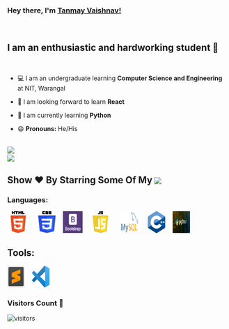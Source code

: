 ### Hey there, I'm [Tanmay Vaishnav!](https://github.com/Tanmay021)

<br>

## I am an enthusiastic and hardworking student :slightly_smiling_face:

<br>

- :computer: I am an undergraduate learning **Computer Science and Engineering** at NIT, Warangal

- :seedling: I am looking forward to learn **React**

- :iphone: I am currently learning **Python**

- :smile: **Pronouns:** He/His

<br>

<a href="https://github-readme-stats.vercel.app/api?username=Tanmay021&show_icons=true&theme=dracula">
  <img align="center" src="https://github-readme-stats.vercel.app/api?username=Tanmay021&show_icons=true&theme=dracula&custom_title=My GitHub Stats" />
</a>
<br>
<a href="https://github-readme-stats.vercel.app/api/top-langs/?username=Tanmay021&layout=compact&langs_count=8">
  <img align="center" src="https://github-readme-stats.vercel.app/api/top-langs/?username=Tanmay021&layout=compact&langs_count=10&theme=dracula" />
</a>

<h2 align="left">Show ❤️ By Starring Some Of My <a href='https://github.com/Tanmay021?tab=repositories'><img align='center'  height="24" src="https://img.shields.io/badge/Repos!😊-lightpink.svg?&style=for-the-badge&logo=shruti-mayank&logoColor=blue" /></a></h2>

### Languages:

<p align="left">
  <img src="https://github.com/Tanmay021/Tanmay021/blob/main/assets/html.png" alt="html" width="50" height="50" style="padding-right: 5px;" /> &nbsp;&nbsp;
  <img src="https://github.com/Tanmay021/Tanmay021/blob/main/assets/css.png" alt="css" width="40" height="50" style="padding-right: 5px;" />&nbsp;&nbsp;
  <img src="https://github.com/Tanmay021/Tanmay021/blob/main/assets/bootstrap.png" alt="Bootstrap" width="45" height="50" style="padding-right: 5px;" />&nbsp;&nbsp; 
  <img src="https://github.com/Tanmay021/Tanmay021/blob/main/assets/js.png" alt="Javascript" width="50" height="50" style="padding-right: 5px;" />&nbsp;&nbsp;
  <img src="https://github.com/Tanmay021/Tanmay021/blob/main/assets/mysql.png" alt="Mysql" width="50" height="50" style="padding-right: 5px;" />&nbsp;&nbsp;
  <img src="https://github.com/Tanmay021/Tanmay021/blob/main/assets/c++.png" alt="C++" width="40" height="50" style="padding-right: 5px;" />&nbsp;&nbsp;
  <img src="https://github.com/Tanmay021/Tanmay021/blob/main/assets/python.png" alt="C++" width="40" height="50" style="padding-right: 5px;" />&nbsp;&nbsp;
</p>

## Tools:

<p align="left">
  <img src="https://github.com/Tanmay021/Tanmay021/blob/main/assets/sublime_text.jpg" alt="sublime_text" width="40" height="50" style="padding-right: 5px;" />&nbsp;&nbsp; 
  <img src="https://github.com/Tanmay021/Tanmay021/blob/main/assets/vscode.png" alt="vscode" width="40" height="50" style="padding-right: 5px;" />&nbsp;&nbsp;
</p>

### Visitors Count :eyes:

![visitors](https://visitor-badge.glitch.me/badge?page_id=Tanmay021)
